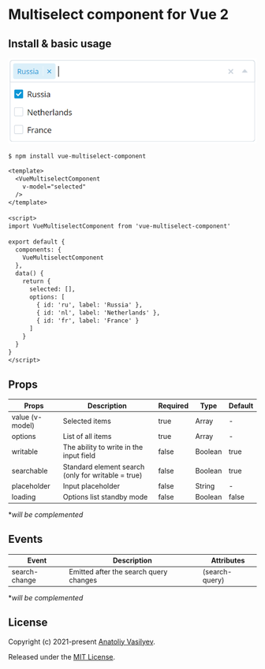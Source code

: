 # Multiselect component for Vue 2

## Install & basic usage
![img.png](docs/img.png)
```shell
$ npm install vue-multiselect-component
```

```vue
<template>
  <VueMultiselectComponent
    v-model="selected"
  />
</template>

<script>
import VueMultiselectComponent from 'vue-multiselect-component'

export default {
  components: {
    VueMultiselectComponent
  },
  data() {
    return {
      selected: [],
      options: [
        { id: 'ru', label: 'Russia' },
        { id: 'nl', label: 'Netherlands' },
        { id: 'fr', label: 'France' }
      ]
    }
  }
}
</script>
```

## Props

|Props|Description|Required|Type|Default|
|-----|-----------|--------|----|-------|
|value (v-model)|Selected items|true|Array|-|
|options|List of all items|true|Array|-|
|writable|The ability to write in the input field|false|Boolean|true|
|searchable|Standard element search (only for writable = true)|false|Boolean|true|
|placeholder|Input placeholder|false|String|-|
|loading|Options list standby mode|false|Boolean|false|

**will be complemented*

## Events
|Event|Description|Attributes|
|-----|-----------|-----|
|search-change|Emitted after the search query changes|(search-query)

**will be complemented*

## License

Copyright (c) 2021-present [Anatoliy Vasilyev](https://github.com/vas11yev1work).

Released under the [MIT License](https://github.com/vas11yev1work/vue-multiselect-component/blob/main/LICENSE).
